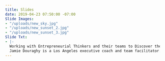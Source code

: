 ```yaml
---
title: Slides
date: 2019-04-23 07:50:00 -07:00
Slide Images:
- "/uploads/new_sky.jpg"
- "/uploads/new_sunset_2.jpg"
- "/uploads/new_sunset_3.jpg"
Slide Txt:
- |-
  Working with Entrepreneurial Thinkers and their teams to Discover their Why, Improve their How and Develop What they do.
  Jamie Douraghy is a Los Angeles executive coach and team facilitator. He helps ambitious people overcome their perceived limitations and develop a life of their choosing. He is both a Gallups Strengths Finder and Why certified coach.
---
```


